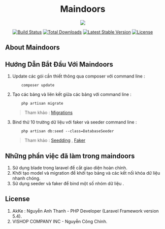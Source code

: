 
<h1 align="center">Maindoors</h1>

<p align="center"><img src="https://laravel.com/assets/img/components/logo-laravel.svg"></p>
<p align="center">
<a href="https://travis-ci.org/laravel/framework"><img src="https://travis-ci.org/laravel/framework.svg" alt="Build Status"></a>
<a href="https://packagist.org/packages/laravel/framework"><img src="https://poser.pugx.org/laravel/framework/d/total.svg" alt="Total Downloads"></a>
<a href="https://packagist.org/packages/laravel/framework"><img src="https://poser.pugx.org/laravel/framework/v/stable.svg" alt="Latest Stable Version"></a>
<a href="https://packagist.org/packages/laravel/framework"><img src="https://poser.pugx.org/laravel/framework/license.svg" alt="License"></a>
</p>

## About Maindoors



## Hướng Dẫn Bắt Đầu Với Maindoors
1. Update các gói cần thiết thông qua composer với command line :
    ```
        composer update
    ```
2. Tạo các bảng và liên kết giữa các bảng với command line :
    ```
        php artisan migrate
    ```
    > Tham khảo : [Migrations](https://laravel.com/docs/5.4/migrations)

3. Bind thử 10 trường dữ liệu với faker và seeder command line : 

    ```
        php artisan db:seed --class=DatabaseSeeder
    ```
    
    > Tham khảo : [Seedding](https://laravel.com/docs/5.4/seeding) , [Faker](https://github.com/fzaninotto/Faker)


## Những phần việc đã làm trong maindoors
1. Sử dụng blade trong laravel để cắt giao diện hoàn chỉnh.
2. Khởi tạo model và migration để khởi tạo bảng và các kết nối khóa dữ liệu nhanh chóng.
3. Sử dụng seeder và faker để bind một số nhóm dữ liệu .

## License
1. AkKe : Nguyễn Anh Thanh - PHP Developer (Laravel Framework version 5.4).
2. VISHOP COMPANY INC - Nguyễn Công Chính.
